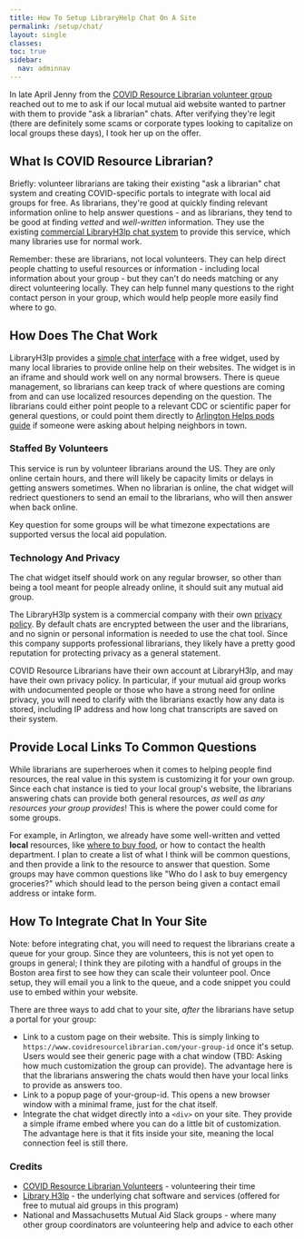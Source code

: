 ```yaml
---
title: How To Setup LibraryHelp Chat On A Site
permalink: /setup/chat/
layout: single
classes: 
toc: true
sidebar:
  nav: adminnav
---
```


In late April Jenny from the [COVID Resource Librarian volunteer group](https://www.covidresourcelibrarian.com/) reached out to me to ask if our local mutual aid website wanted to partner with them to provide "ask a librarian" chats.  After verifying they're legit (there are definitely some scams or corporate types looking to capitalize on local groups these days), I took her up on the offer.

## What Is COVID Resource Librarian?

Briefly: volunteer librarians are taking their existing "ask a librarian" chat system and creating COVID-specific portals to integrate with local aid groups for free.  As librarians, they're good at quickly finding relevant information online to help answer questions - and as librarians, they tend to be good at finding _vetted_ and _well-written_ information.  They use the existing [commercial LibraryH3lp chat system](https://libraryh3lp.com/) to provide this service, which many libraries use for normal work.

Remember: these are librarians, not local volunteers.  They can help direct people chatting to useful resources or information - including local information about your group - but they can't do needs matching or any direct volunteering locally.  They can help funnel many questions to the right contact person in your group, which would help people more easily find where to go.

## How Does The Chat Work

LibraryH3lp provides a [simple chat interface](https://libraryh3lp.com/features) with a free widget, used by many local libraries to provide online help on their websites.  The widget is in an iframe and should work well on any normal browsers.  There is queue management, so librarians can keep track of where questions are coming from and can use localized resources depending on the question.  The librarians could either point people to a relevant CDC or scientific paper for general questions, or could point them directly to [Arlington Helps pods guide](https://www.arlingtonhelps.org/pods) if someone were asking about helping neighbors in town.

### Staffed By Volunteers

This service is run by volunteer librarians around the US.  They are only online certain hours, and there will likely be capacity limits or delays in getting answers sometimes.  When no librarian is online, the chat widget will redriect questioners to send an email to the librarians, who will then answer when back online.

Key question for some groups will be what timezone expectations are supported versus the local aid population.

### Technology And Privacy

The chat widget itself should work on any regular browser, so other than being a tool meant for people already online, it should suit any mutual aid group.

The LibraryH3lp system is a commercial company with their own [privacy policy](https://libraryh3lp.com/privacy-notice).  By default chats are encrypted between the user and the librarians, and no signin or personal information is needed to use the chat tool.  Since this company supports professional librarians, they likely have a pretty good reputation for protecting privacy as a general statement.

COVID Resource Librarians have their own account at LibraryH3lp, and may have their own privacy policy.  In particular, if your mutual aid group works with undocumented people or those who have a strong need for online privacy, you will need to clarify with the librarians exactly how any data is stored, including IP address and how long chat transcripts are saved on their system.

## Provide Local Links To Common Questions

While librarians are superheroes when it comes to helping people find resources, the real value in this system is customizing it for your own group.  Since each chat instance is tied to your local group's website, the librarians answering chats can provide both general resources, _as well as any resources your group provides_!  This is where the power could come for some groups.

For example, in Arlington, we already have some well-written and vetted **local** resources, like [where to buy food](/food/), or how to contact the health department.  I plan to create a list of what I think will be common questions, and then provide a link to the resource to answer that question.  Some groups may have common questions like "Who do I ask to buy emergency groceries?" which should lead to the person being given a contact email address or intake form.

## How To Integrate Chat In Your Site

Note: before integrating chat, you will need to request the librarians create a queue for your group.  Since they are volunteers, this is not yet open to groups in general; I think they are piloting with a handful of groups in the Boston area first to see how they can scale their volunteer pool.  Once setup, they will email you a link to the queue, and a code snippet you could use to embed within your website.

There are three ways to add chat to your site, _after_ the librarians have setup a portal for your group:

- Link to a custom page on their website.  This is simply linking to `https://www.covidresourcelibrarian.com/your-group-id` once it's setup.  Users would see their generic page with a chat window (TBD: Asking how much customization the group can provide).  The advantage here is that the librarians answering the chats would then have your local links to provide as answers too.
- Link to a popup page of your-group-id.  This opens a new browser window with a minimal frame, just for the chat itself.
- Integrate the chat widget directly into a `<div>` on your site.  They provide a simple iframe embed where you can do a little bit of customization.  The advantage here is that it fits inside your site, meaning the local connection feel is still there.

### Credits

- [COVID Resource Librarian Volunteers](https://www.covidresourcelibrarian.com/) - volunteering their time
- [Library H3lp](https://libraryh3lp.com/) - the underlying chat software and services (offered for free to mutual aid groups in this program)
- National and Massachusetts Mutual Aid Slack groups - where many other group coordinators are volunteering help and advice to each other

